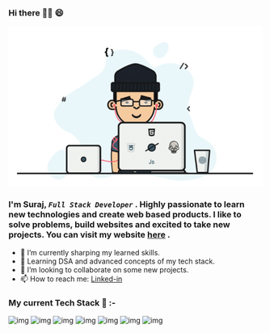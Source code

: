 ### Hi there :raising_hand_man: :smile:


![gif](https://github.com/suraj588/suraj588/blob/main/code.gif)

### I'm Suraj, *`Full Stack Developer`* . Highly passionate to learn new technologies and create web based products. I like to solve problems, build websites and excited to take new projects. You can visit my website [here](https://suraj588.github.io) .   
   
   



- 🔭 I’m currently sharping my learned skills.
- 🌱 Learning DSA and advanced concepts of my tech stack.
- 👯 I’m looking to collaborate on some new projects.
- 📫 How to reach me: [Linked-in](https://www.linkedin.com/in/suraj-bhan-singh/)


### My current Tech Stack :muscle: :- 

![img](https://img.shields.io/badge/Frontend-HTML-yellow) ![img](https://img.shields.io/badge/Frontend-CSS-green) ![img](https://img.shields.io/badge/Language-JavaScript-yellow) ![img](https://img.shields.io/badge/Frontend-React-blue) ![img](https://img.shields.io/badge/Backend-Node.JS-yellowgreen) ![img](https://img.shields.io/badge/Backend-Express.JS-red) ![img](https://img.shields.io/badge/Backend-MongoDB-blue)
